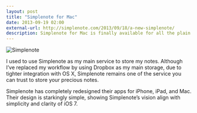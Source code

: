 ```yaml
---
layout: post
title: "Simplenote for Mac"
date: 2013-09-19 02:00
external-url: http://simplenote.com/2013/09/18/a-new-simplenote/
description: Simplenote for Mac is finally available for all the plain text user.
---
```


![ [Simplenote][] ](http://images.sayzlim.net/2013/09/simplenote_featured.png "Simplenote")

[Simplenote]: http://images.sayzlim.net/2013/09/simplenote_featured.png

I used to use Simplenote as my main service to store my notes. Although I’ve replaced my workflow by using Dropbox as my main storage, due to tighter integration with OS X, Simplenote remains one of the service you can trust to store your precious notes.

Simplenote has completely redesigned their apps for iPhone, iPad, and Mac. Their design is starkingly simple, showing Simplenote’s vision align with simplicity and clarity of iOS 7.